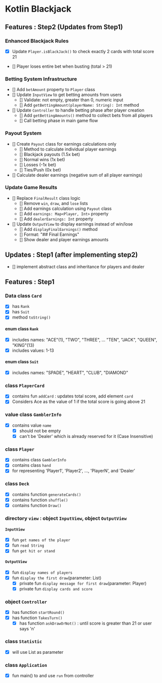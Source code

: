 # Kotlin Blackjack

## Features : Step2 (Updates from Step1)

### Enhanced Blackjack Rules
- [x] Update `Player.isBlackJack()` to check exactly 2 cards with total score 21
- [] Player loses entire bet when busting (total > 21)

### Betting System Infrastructure
- [] Add `betAmount` property to `Player` class
- [] Update `InputView` to get betting amounts from users
  - [] Validate: not empty, greater than 0, numeric input
  - [] Add `getBettingAmount(playerName: String): Int` method
- [] Update `Controller` to handle betting phase after player creation
  - [] Add `getBettingAmounts()` method to collect bets from all players
  - [] Call betting phase in main game flow

### Payout System
- [] Create `Payout` class for earnings calculations only
  - [] Method to calculate individual player earnings
  - [] Blackjack payouts (1.5x bet)
  - [] Normal wins (1x bet)
  - [] Losses (-1x bet)
  - [] Ties/Push (0x bet)
- [] Calculate dealer earnings (negative sum of all player earnings)

### Update Game Results
- [] Replace `FinalResult` class logic
  - [] Remove `win`, `draw`, and `lose` lists
  - [] Add earnings calculation using `Payout` class
  - [] Add `earnings: Map<Player, Int>` property
  - [] Add `dealerEarnings: Int` property
- [] Update `OutputView` to display earnings instead of win/lose
  - [] Add `displayFinalEarnings()` method
  - [] Format: "## Final Earnings"
  - [] Show dealer and player earnings amounts

## Updates : Step1 (after implementing step2)
- [] implement abstract class and inheritance for players and dealer

## Features : Step1 
### Data class `Card`
- [x] has `Rank`
- [x] has `Suit`
- [x] method `toString()`

#### enum class `Rank`
- [x] includes names: "ACE"(1), "TWO", "THREE", ... "TEN", "JACK", "QUEEN", "KING"(13)
- [x] includes values: 1-13

#### enum class `Suit`
- [x] includes names: "SPADE", "HEART", "CLUB", "DIAMOND"

### class `PlayerCard`
- [x] contains fun `addCard` : updates total score, add element `card`
- [x] Considers Ace as the value of 1 if the total score is going above 21

### value class `GamblerInfo`
- [x] contains value `name`
  - [x] should not be empty
  - [x] can't be 'Dealer' which is already reserved for it (Case Insensitive)

### class `Player`
- [x] contains class `GamblerInfo`
- [x] contains class `hand`
- [x] for representing 'Player1', 'Player2', ..., 'PlayerN', and 'Dealer'

### class `Deck`
- [x] contains function `generateCards()`
- [x] contains function `shuffle()`
- [x] contains function `Draw()`

### directory `view` : object `InputView`, object `OutputView`
#### `InputView`
- [x] fun `get names of the player`
- [x] fun `read String`
- [x] fun `get hit or stand`
#### `OutputView`
- [x] fun `display names of players`
- [x] fun `display the first draw`(parameter: List<Player>)
  - [x] private fun `display message for first draw`(parameter: Player)
  - [x] private fun `display cards and score`

### object `Controller`
- [x] has function `startRound()`
- [x] has function `TakesTurn()`
  - [x] has function `askDrawOrNot()` : until score is greater than 21 or user says 'n'

### class `Statistic`
- [x] will use List<Player> as parameter

### class `Application`
- [x] fun main() to and use `run` from controller